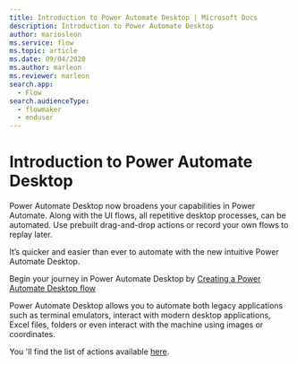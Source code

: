 ```yaml
---
title: Introduction to Power Automate Desktop | Microsoft Docs
description: Introduction to Power Automate Desktop
author: mariosleon
ms.service: flow
ms.topic: article
ms.date: 09/04/2020
ms.author: marleon
ms.reviewer: marleon
search.app: 
  - Flow
search.audienceType: 
  - flowmaker
  - enduser
---
```


# Introduction to Power Automate Desktop

Power Automate Desktop now broadens your capabilities in Power Automate. Along with the UI flows, all repetitive desktop processes, can be automated. Use prebuilt drag-and-drop actions or record your own flows to replay later.

It’s quicker and easier than ever to automate with the new intuitive Power Automate Desktop. 

Begin your journey in Power Automate Desktop by [Creating a Power Automate Desktop flow](create-flow-console.md) 

Power Automate Desktop allows you to automate both legacy applications such as terminal emulators, interact with modern desktop applications, Excel files, folders or even interact with the machine using images or coordinates. 


You 'll find the list of actions available [here](actions.md).





